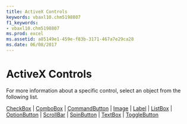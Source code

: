 ```yaml
---
title: ActiveX Controls
keywords: vbaxl10.chm5198807
f1_keywords:
- vbaxl10.chm5198807
ms.prod: excel
ms.assetid: a85149e1-459e-f83b-3171-467a7e29ca28
ms.date: 06/08/2017
---
```



# ActiveX Controls

For more information about a specific control, select an object from the following list.



[CheckBox](http://msdn.microsoft.com/library/24d90604-51ec-7f7d-e679-52391b2c27c0%28Office.15%29.aspx) | 
[ComboBox](http://msdn.microsoft.com/library/8a38a969-9b8c-4ba0-292c-5a3d71ce4553%28Office.15%29.aspx) | 
[CommandButton](http://msdn.microsoft.com/library/8102ae6f-33ac-82c3-1789-b95fd4f5c126%28Office.15%29.aspx) | 
[Image](http://msdn.microsoft.com/library/47c73dbb-21d6-0aef-6df4-a8b8a69a9e5d%28Office.15%29.aspx) | 
[Label](http://msdn.microsoft.com/library/960bf81c-b45b-60e6-425f-f73928a0acff%28Office.15%29.aspx) | 
[ListBox](http://msdn.microsoft.com/library/23869c09-8a5a-b31a-83f8-945b2848a7a1%28Office.15%29.aspx) |  [OptionButton](http://msdn.microsoft.com/library/39ce3eb0-ecf1-4f1e-dbcb-a66d7d341615%28Office.15%29.aspx) | 
[ScrollBar](http://msdn.microsoft.com/library/73b0b5af-dfca-2ebd-bb94-c4660c710bc9%28Office.15%29.aspx) | 
[SpinButton](http://msdn.microsoft.com/library/4fca5573-f581-3e1c-55d5-a1e34ec96b04%28Office.15%29.aspx) | 
[TextBox](http://msdn.microsoft.com/library/4de7d471-42ed-9b0e-0a21-0bd1204e2020%28Office.15%29.aspx) | 
[ToggleButton](http://msdn.microsoft.com/library/7ab852ce-0339-7c8b-1340-f5727cef0f56%28Office.15%29.aspx)

